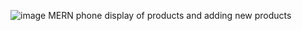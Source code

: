 ![image](https://github.com/user-attachments/assets/7f1cdc0f-bce2-4556-b3c2-cc37cc0a7cce)
MERN phone display of products and adding new products
